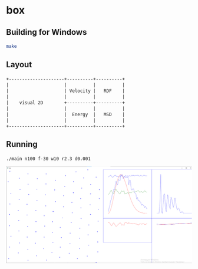 # box
## Building for Windows
```bash
make
```

## Layout
```
+---------------------+----------+----------+
|                     |          |          |
|                     | Velocity |   RDF    |
|                     |          |          |
|    visual 2D        +----------+----------+
|                     |          |          |
|                     |  Energy  |   MSD    |
|                     |          |          |
+---------------------+----------+----------+
```

## Running

```bash
./main n100 f-30 w10 r2.3 d0.001
```
![./main n1000 f-30 w10 d0.001](images/n100-f-30-w10-r2.3-d0.001.png)

